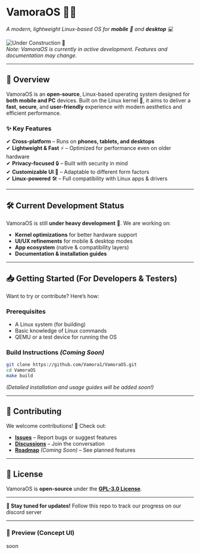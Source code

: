 # **VamoraOS** 🚀✨  
*A modern, lightweight Linux-based OS for **mobile** 📱 and **desktop** 💻*  

![Under Construction 🚧](https://img.shields.io/badge/Status-Under%20Construction-orange?style=flat)  
*Note: VamoraOS is currently in active development. Features and documentation may change.*  

---  

## **📌 Overview**  
VamoraOS is an **open-source**, Linux-based operating system designed for **both mobile and PC** devices. Built on the Linux kernel 🐧, it aims to deliver a **fast**, **secure**, and **user-friendly** experience with modern aesthetics and efficient performance.  

### **✨ Key Features**  
✔ **Cross-platform** – Runs on **phones, tablets, and desktops**  
✔ **Lightweight & Fast** ⚡ – Optimized for performance even on older hardware  
✔ **Privacy-focused** 🔒 – Built with security in mind  
✔ **Customizable UI** 🎨 – Adaptable to different form factors  
✔ **Linux-powered** 🛠️ – Full compatibility with Linux apps & drivers  

---  

## **🛠️ Current Development Status**  
VamoraOS is still **under heavy development** 🚧. We are working on:  
- **Kernel optimizations** for better hardware support  
- **UI/UX refinements** for mobile & desktop modes  
- **App ecosystem** (native & compatibility layers)  
- **Documentation & installation guides**  

---  

## **📥 Getting Started (For Developers & Testers)**  
Want to try or contribute? Here’s how:  

### **Prerequisites**  
- A Linux system (for building)  
- Basic knowledge of Linux commands  
- QEMU or a test device for running the OS  

### **Build Instructions** *(Coming Soon)*  
```bash  
git clone https://github.com/Vamora1/VamoraOS.git  
cd VamoraOS  
make build  
```  

*(Detailed installation and usage guides will be added soon!)*  

---  

## **🤝 Contributing**  
We welcome contributions! 🎉 Check out:  
- **[Issues](https://github.com/vamora1/VamoraOS/issues)** – Report bugs or suggest features  
- **[Discussions](https://github.com/Vamora1/VamoraOS/discussions)** – Join the conversation  
- **[Roadmap](#)** *(Coming Soon)* – See planned features  

---  

## **📜 License**  
VamoraOS is **open-source** under the **[GPL-3.0 License](LICENSE)**.  

---  

**🚀 Stay tuned for updates!** Follow this repo to track our progress on our discord server 


---  

### **📌 Preview (Concept UI)**  
soon

